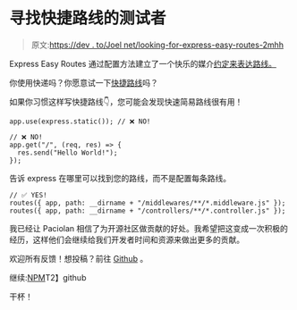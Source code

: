 # 寻找快捷路线的测试者

> 原文:[https://dev . to/Joel net/looking-for-express-easy-routes-2mhh](https://dev.to/joelnet/looking-for-beta-testers-for-express-easy-routes-2mhh)

Express Easy Routes 通过配置方法建立了一个快乐的媒介[约定来表达路线。](https://en.wikipedia.org/wiki/Convention_over_configuration)

你使用快递吗？你愿意试一下[快捷路线](https://www.npmjs.com/package/@paciolan/express-easy-routes)吗？

如果你习惯这样写快捷路线👇，您可能会发现快速简易路线很有用！

```
app.use(express.static()); // ❌ NO!

// ❌ NO!
app.get("/", (req, res) => {
  res.send("Hello World!");
}); 
```

告诉 express 在哪里可以找到您的路线，而不是配置每条路线。

```
// ✅ YES!
routes({ app, path: __dirname + "/middlewares/**/*.middleware.js" });
routes({ app, path: __dirname + "/controllers/**/*.controller.js" }); 
```

我已经让 Paciolan 相信了为开源社区做贡献的好处。我希望把这变成一次积极的经历，这样他们会继续给我们开发者时间和资源来做出更多的贡献。

欢迎所有反馈！想投稿？前往 [Github](https://github.com/Paciolan/express-easy-routes) 。

继续:[NPM](https://www.npmjs.com/package/@paciolan/express-easy-routes)T2】github

干杯！